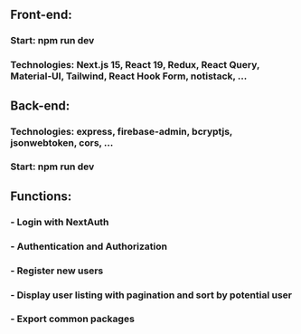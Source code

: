 ## Front-end:

### Start: npm run dev

### Technologies: Next.js 15, React 19, Redux, React Query, Material-UI, Tailwind, React Hook Form, notistack, ...

## Back-end:

### Technologies: express, firebase-admin, bcryptjs, jsonwebtoken, cors, ...

### Start: npm run dev

## Functions:

### - Login with NextAuth

### - Authentication and Authorization

### - Register new users

### - Display user listing with pagination and sort by potential user

### - Export common packages
